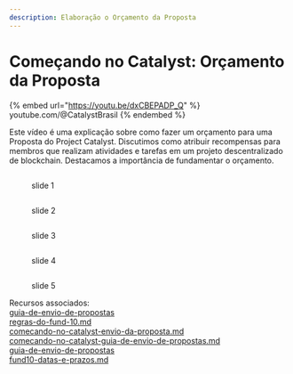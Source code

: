 ```yaml
---
description: Elaboração o Orçamento da Proposta
---
```


# Começando no Catalyst: Orçamento da Proposta

{% embed url="https://youtu.be/dxCBEPADP_Q" %}
youtube.com/@CatalystBrasil
{% endembed %}

Este vídeo é uma explicação sobre como fazer um orçamento para uma Proposta do Project Catalyst. Discutimos como atribuir recompensas para membros que realizam atividades e tarefas em um projeto descentralizado de blockchain. Destacamos a importância de fundamentar o orçamento.

<div>

<figure><img src="../../../.gitbook/assets/Slide1 [F10] CSBRA Orçamento da Proposta.PNG" alt=""><figcaption><p>slide 1</p></figcaption></figure>

 

<figure><img src="../../../.gitbook/assets/Slide2 [F10] CSBRA Orçamento da Proposta.PNG" alt=""><figcaption><p>slide 2</p></figcaption></figure>

 

<figure><img src="../../../.gitbook/assets/Slide3 [F10] CSBRA Orçamento da Proposta.PNG" alt=""><figcaption><p>slide 3</p></figcaption></figure>

 

<figure><img src="../../../.gitbook/assets/Slide4 [F10] CSBRA Orçamento da Proposta.PNG" alt=""><figcaption><p>slide 4</p></figcaption></figure>

 

<figure><img src="../../../.gitbook/assets/Slide5 [F10] CSBRA Orçamento da Proposta.PNG" alt=""><figcaption><p>slide 5</p></figcaption></figure>

</div>

Recursos associados:\
[guia-de-envio-de-propostas](../../catalyst-fund-10/guia-de-envio-de-propostas/ "mention")\
[regras-do-fund-10.md](../../fund-10/regras-do-fund-10.md "mention")\
[comecando-no-catalyst-envio-da-proposta.md](comecando-no-catalyst-envio-da-proposta.md "mention")\
[comecando-no-catalyst-guia-de-envio-de-propostas.md](comecando-no-catalyst-guia-de-envio-de-propostas.md "mention")\
[guia-de-envio-de-propostas](../../catalyst-fund-10/guia-de-envio-de-propostas/ "mention")\
[fund10-datas-e-prazos.md](../fund10-datas-e-prazos.md "mention")
